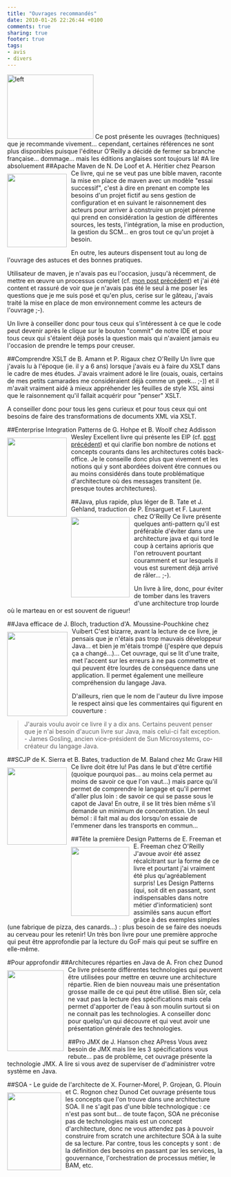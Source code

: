 ```yaml
---
title: "Ouvrages recommandés"
date: 2010-01-26 22:26:44 +0100
comments: true
sharing: true
footer: true
tags: 
- avis
- divers
---
```


<img height="149" alt="left" src="http://lh3.ggpht.com/_XLL8sJPQ97g/S1NgYCbzfuI/AAAAAAAAAIc/-SecrXoVIyc/%5BUNSET%5D.jpg?imgmax=800" style="max-width: 800px;" width="200" />
Ce post présente les ouvrages (techniques) que je recommande vivement... cependant, certaines références ne sont plus disponibles puisque l'éditeur O'Reilly a décidé de fermer sa branche française... dommage... mais les éditions anglaises sont toujours là!
<!-- more -->
#A lire absoluement
##Apache Maven de N. De Loof et A. Héritier chez Pearson
<img height="170" src="http://www.unitheque.com/UploadFile/CouvertureA/P/9782744023378-apache-maven_g.jpg" style="float: left; margin-bottom: 10px; margin-right: 10px; margin-top: 10px; max-width: 800px;" width="138" />
Ce livre, qui ne se veut pas une bible maven, raconte la mise en place de maven avec un modèle "essai successif", c'est à dire en prenant en compte les besoins d'un projet fictif au sens gestion de configuration et en suivant le raisonnement des acteurs pour arriver à construire un projet pérenne qui prend en considération la gestion de différentes sources, les tests, l'intégration, la mise en production, la gestion du SCM... en gros tout ce qu'un projet à besoin.

En outre, les auteurs dispensent tout au long de l'ouvrage des astuces et des bonnes pratiques.

Utilisateur de maven, je n'avais pas eu l'occasion, jusqu'à récemment, de mettre en œuvre un processus complet (cf. [mon post précédent](/2010/01/retour-sur-la-mise-en-uvre-d_04.html)) et j'ai été content et rassuré de voir que je n'avais pas été le seul à me poser les questions que je me suis posé et qu'en plus, cerise sur le gâteau, j'avais traité la mise en place de mon environnement comme les acteurs de l'ouvrage ;-).

Un livre à conseiller donc pour tous ceux qui s'intéressent à ce que le code peut devenir après le clique sur le bouton "commit" de notre IDE et pour tous ceux qui s'étaient déjà posés la question mais qui n'avaient jamais eu l'occasion de prendre le temps pour creuser.

##Comprendre XSLT de B. Amann et P. Rigaux chez O'Reilly
Un livre que j'avais lu à l'époque (ie. il y a 6 ans) lorsque j'avais eu à faire du XSLT dans le cadre de mes études. J'avais vraiment adoré le lire (ouais, ouais, certains de mes petits camarades me considéraient déjà comme un geek... ;-)) et il m'avait vraiment aidé à mieux appréhender les feuilles de style XSL ainsi que le raisonnement qu'il fallait acquérir pour "penser" XSLT.

A conseiller donc pour tous les gens curieux et pour tous ceux qui ont besoins de faire des transformations de documents XML via XSLT.

##Enterprise Integration Patterns de G. Hohpe et B. Woolf chez Addisson Wesley
<img height="183" src="http://www.eyrolles.com/Scan/9780321200686.gif" style="float: left; margin-bottom: 10px; margin-right: 10px; margin-top: 10px; max-width: 800px;" width="138" />
Excellent livre qui présente les EIP (cf. [post précédent](/2009/12/eip-quest-ce-que-cest.html)) et qui clarifie bon nombre de notions et concepts courants dans les architectures cotés back-office. Je le conseille donc plus que vivement et les notions qui y sont abordées doivent être connues ou au moins considérés dans toute problématique d'architecture où des messages transitent (ie. presque toutes architectures).

##Java, plus rapide, plus léger de B. Tate et J. Gehland, traduction de P. Ensarguet et F. Laurent chez O'Reilly
<img height="186" src="http://www.decitre.fr/gi/21/9782841773121FS.gif" style="float: left; margin-bottom: 10px; margin-right: 10px; margin-top: 10px; max-width: 800px;" width="136" />
Ce livre présente quelques anti-pattern qu'il est préférable d'éviter dans une architecture java et qui tord le coup à certains aprioris que l'on retrouvent pourtant couramment et sur lesquels il vous est surement déjà arrivé de râler... ;-).

Un livre à lire, donc, pour éviter de tomber dans les travers d'une architecture trop lourde où le marteau en or est souvent de rigueur!

##Java efficace de J. Bloch, traduction d'A. Moussine-Pouchkine chez Vuibert
<img height="195" src="http://www.decitre.fr/gi/51/9782711748051FS.gif" style="float: left; margin-bottom: 10px; margin-right: 10px; margin-top: 10px; max-width: 800px;" width="140" />
C'est bizarre, avant la lecture de ce livre, je pensais que je n'étais pas trop mauvais développeur Java... et bien je m'étais trompé (j'espère que depuis ça a changé...)... Cet ouvrage, qui se lit d'une traite, met l'accent sur les erreurs à ne pas commettre et qui peuvent être lourdes de conséquence dans une application. Il permet également une meilleure compréhension du langage Java. 

D'ailleurs, rien que le nom de l'auteur du livre impose le respect ainsi que les commentaires qui figurent en couverture :

>J'aurais voulu avoir ce livre il y a dix ans. Certains peuvent penser que je n'ai besoin d'aucun livre sur Java, mais celui-ci fait exception. - James Gosling, ancien vice-président de Sun Microsystems, co-créateur du langage Java.

##SCJP de K. Sierra et B. Bates, traduction de M. Baland chez Mc Graw Hill
<img height="179" src="http://rgr-static1.tangentlabs.co.uk/images/bau/97800715/9780071591065/0/0/plain/scjp-sun-certified-programmer-for-java-6-study-guide-exam-310-065.jpg" style="float: left; margin-bottom: 10px; margin-right: 10px; margin-top: 10px; max-width: 800px;" width="138" />
Ce livre doit être lu! Pas dans le but d'être certifié (quoique pourquoi pas... au moins cela permet au moins de savoir ce que l'on vaut...) mais parce qu'il permet de comprendre le langage et qu'il permet d'aller plus loin : de savoir ce qui se passe sous le capot de Java! En outre, il se lit très bien même s'il demande un minimum de concentration. Un seul bémol : il fait mal au dos lorsqu'on essaie de l'emmener dans les transports en commun...  

##Tête la première Design Patterns de E. Freeman et E. Freeman chez O'Reilly
<img height="160" src="http://tkfiles.storage.live.com/y1pJ8132-sL21683YZeQXF2x5gIfwIrQ-42Guyws3lvixCvivTglmwXtKwguhNJPz0sU7xYgGeZixE" style="float: left; margin-bottom: 10px; margin-right: 10px; margin-top: 10px; max-width: 800px;" width="135" />
J'avoue avoir été assez récalcitrant sur la forme de ce livre et pourtant j'ai vraiment été plus qu'agréablement surpris! Les Design Patterns (qui, soit dit en passant, sont indispensables dans notre métier d'informaticien) sont assimilés sans aucun effort grâce à des exemples simples (une fabrique de pizza, des canards...) : plus besoin de se faire des noeuds au cerveau pour les retenir! Un très bon livre pour une première approche qui peut être approfondie par la lecture du GoF mais qui peut se suffire en elle-même. 

#Pour approfondir
##Architecures réparties en Java de A. Fron chez Dunod
<img height="187" src="http://t3.gstatic.com/images?q=tbn:ucuntpHrZAfqkM%3Ahttp://www.decitre.fr/gi/19/9782100511419FS.gif" style="float: left; margin-bottom: 10px; margin-right: 10px; margin-top: 10px; max-width: 800px;" width="131" />
Ce livre présente différentes technologies qui peuvent être utilisées pour mettre en œuvre une architecture répartie. Rien de bien nouveau mais une présentation grosse maille de ce qui peut être utilisé. Bien sûr, cela ne vaut pas la lecture des spécifications mais cela permet d'apporter de l'eau à son moulin surtout si on ne connait pas les technologies. A conseiller donc pour quelqu'un qui découvre et qui veut avoir une présentation générale des technologies.

##Pro JMX de J. Hanson chez APress
Vous avez besoin de JMX mais lire les 3 spécifications vous rebute... pas de problème, cet ouvrage présente la technologie JMX. A lire si vous avez de superviser de d'administrer votre système en Java.

##SOA - Le guide de l'architecte de X. Fourner-Morel, P. Grojean, G. Plouin et C. Rognon chez Dunod
<img height="180" src="http://www.mollat.com/cache/Couvertures/9782100517084.jpg" style="float: left; margin-bottom: 10px; margin-right: 10px; margin-top: 10px; max-width: 800px;" width="125" />
Cet ouvrage présente tous les concepts que l'on trouve dans une architecture SOA. Il ne s'agit pas d'une bible technologique : ce n'est pas sont but... de toute façon, SOA ne préconise pas de technologies mais est un concept d'architecture, donc ne vous attendez pas à pouvoir construire from scratch une architecture SOA à la suite de sa lecture. Par contre, tous les concepts y sont : de la définition des besoins en passant par les services, la gouvernance, l'orchestration de processus métier, le BAM, etc.